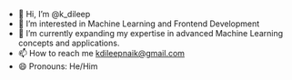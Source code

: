 - 👋 Hi, I’m @k_dileep
- 👀 I’m interested in Machine Learning and Frontend Development
- 🌱 I’m currently expanding my expertise in advanced Machine Learning concepts and applications. 
- 📫 How to reach me kdileepnaik@gmail.com
- 😄 Pronouns:  He/Him


<!---
k-dileep/k-dileep is a ✨ special ✨ repository because its `README.md` (this file) appears on your GitHub profile.
You can click the Preview link to take a look at your changes.
--->
